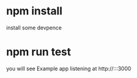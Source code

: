 # npm install 
install some devpence
# npm run test 
you will see Example app listening at http://:::3000

